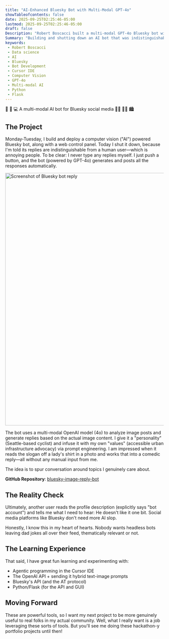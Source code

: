 ```yaml
---
title: "AI-Enhanced Bluesky Bot with Multi-Modal GPT-4o"
showTableofcontents: false
date: 2025-09-25T02:25:46-05:00
lastmod: 2025-09-25T02:25:46-05:00
draft: false
Description: "Robert Boscacci built a multi-modal GPT-4o Bluesky bot with computer vision that was so convincing he had to shut it down. Built with Cursor IDE." # Keep to 150-160 chars
Summary: "Building and shutting down an AI bot that was indistinguishable from human users"
keywords:
 - Robert Boscacci
 - Data science
 - AI
 - Bluesky
 - Bot Development
 - Cursor IDE
 - Computer Vision
 - GPT-4o
 - Multi-modal AI
 - Python
 - Flask
---
```


🤖 🧠 💻 A multi-modal AI bot for Bluesky social media 👨‍💻 🚴‍♂️ 🏙️

## The Project

Monday-Tuesday, I build and deploy a computer vision ("AI") powered Bluesky bot, along with a web control panel. Today I shut it down, because I'm told its replies are indistinguishable from a human user—which is annoying people. To be clear: I never type any replies myself. I just push a button, and the bot (powered by GPT-4o) generates and posts all the responses automatically.

<a href="https://images.squidge.org/images/2025/09/25/bsky_reply_guy.jpeg" target="_blank" rel="noopener">
  <img src="https://images.squidge.org/images/2025/09/25/bsky_reply_guy.jpeg" alt="Screenshot of Bluesky bot reply" width="800"/>
</a>

The bot uses a multi-modal OpenAI model (4o) to analyze image posts and generate replies based on the actual image content. I give it a "personality" (Seattle-based cyclist) and infuse it with my own "values" (accessible urban infrastructure advocacy) via prompt engineering. I am impressed when it reads the slogan off a lady's shirt in a photo and works that into a comedic reply—all without any manual input from me.

The idea is to spur conversation around topics I genuinely care about.

**GitHub Repository**: [bluesky-image-reply-bot](https://github.com/boscacci/bluesky-image-reply-bot)

## The Reality Check

Ultimately, another user reads the profile description (explicitly says "bot account") and tells me what I need to hear: He doesn't like it one bit. Social media platforms like Bluesky don't need more AI slop.

Honestly, I know this in my heart of hearts. Nobody wants headless bots leaving dad jokes all over their feed, thematically relevant or not.

## The Learning Experience

That said, I have great fun learning and experimenting with:

- Agentic programming in the Cursor IDE
- The OpenAI API + sending it hybrid text-image prompts
- Bluesky's API (and the AT protocol)
- Python/Flask (for the API and GUI)

## Moving Forward

These are powerful tools, so I want my next project to be more genuinely useful to real folks in my actual community. Well, what I really want is a job leveraging these sorts of tools. But you'll see me doing these hackathon-y portfolio projects until then!

